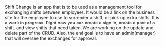 Shift Change is an app that is to be used as a management tool for exchanging shifts between employees. It would be a link on the business site for the employee to use to surrender a shift, or pick up extra shifts. It is a work in progress. Right now you can create a sign in, create a post of a shift. and view shifts that need taken. We are working on the update and delete part of the CRUD. Also, the end goal is to have an admin(manager) that will oversee the exchanges for approval. 
